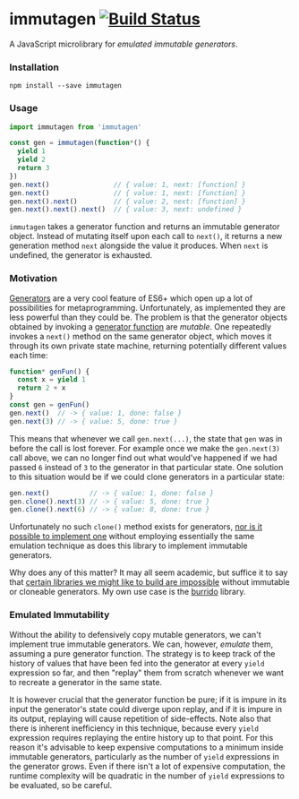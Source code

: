 # immutagen [![Build Status](https://travis-ci.org/pelotom/immutagen.svg?branch=master)](https://travis-ci.org/pelotom/immutagen)

A JavaScript microlibrary for *emulated immutable generators*.

### Installation

```
npm install --save immutagen
```

### Usage

```javascript
import immutagen from 'immutagen'

const gen = immutagen(function*() {
  yield 1
  yield 2
  return 3
})
gen.next()                // { value: 1, next: [function] }
gen.next()                // { value: 1, next: [function] }
gen.next().next()         // { value: 2, next: [function] }
gen.next().next().next()  // { value: 3, next: undefined }
```

`immutagen` takes a generator function and returns an immutable generator object. Instead of mutating itself upon each call to `next()`, it returns a new generation method `next` alongside the value it produces. When `next` is undefined, the generator is exhausted.

### Motivation

[Generators](https://developer.mozilla.org/en-US/docs/Web/JavaScript/Reference/Global_Objects/Generator) are a very cool feature of ES6+ which open up a lot of possibilities for metaprogramming. Unfortunately, as implemented they are less powerful than they could be. The problem is that the generator objects obtained by invoking a [generator function](https://developer.mozilla.org/en-US/docs/Web/JavaScript/Reference/Statements/function*) are *mutable*. One repeatedly invokes a `next()` method on the same generator object, which moves it through its own private state machine, returning potentially different values each time:

```javascript
function* genFun() {
  const x = yield 1
  return 2 + x
}
const gen = genFun()
gen.next()  // -> { value: 1, done: false }
gen.next(3) // -> { value: 5, done: true }
```

This means that whenever we call `gen.next(...)`, the state that `gen` was in before the call is lost forever. For example once we make the `gen.next(3)` call above, we can no longer find out what would've happened if we had passed `6` instead of `3` to the generator in that particular state. One solution to this situation would be if we could clone generators in a particular state:

```javascript
gen.next()          // -> { value: 1, done: false }
gen.clone().next(3) // -> { value: 5, done: true }
gen.clone().next(6) // -> { value: 8, done: true }
```

Unfortunately no such `clone()` method exists for generators, [nor is it possible to implement one](http://stackoverflow.com/questions/26179693/how-to-clone-es6-generator) without employing essentially the same emulation technique as does this library to implement immutable generators.

Why does any of this matter? It may all seem academic, but suffice it to say that [certain libraries we might like to build are impossible](http://sitr.us/2014/08/02/javascript-generators-and-functional-reactive-programming.html) without immutable or cloneable generators. My own use case is the [burrido](https://github.com/pelotom/burrido) library.

### Emulated Immutability

Without the ability to defensively copy mutable generators, we can't implement true immutable generators. We can, however, *emulate* them, assuming a pure generator function. The strategy is to keep track of the history of values that have been fed into the generator at every `yield` expression so far, and then "replay" them from scratch whenever we want to recreate a generator in the same state.

It is however crucial that the generator function be pure; if it is impure in its input the generator's state could diverge upon replay, and if it is impure in its output, replaying will cause repetition of side-effects. Note also that there is inherent inefficiency in this technique, because every `yield` expression requires replaying the entire history up to that point. For this reason it's advisable to keep expensive computations to a minimum inside immutable generators, particularly as the number of `yield` expressions in the generator grows. Even if there isn't a lot of expensive computation, the runtime complexity will be quadratic in the number of `yield` expressions to be evaluated, so be careful.
